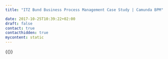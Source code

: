 ```yaml
---
title: "ITZ Bund Business Process Management Case Study | Camunda BPM"

date: 2017-10-25T10:39:22+02:00
draft: false
contact: true
contacthidden: true
mycontent: static
---
```

{{<case-study-single
company="ITZ Bund"
companydescription="<p>Wir sind zentraler IT-Dienstleister der Bundesverwaltung.</p><p>Unsere Aufgabe: leistungsstarke, wirtschaftliche und qualitativ hochwertige IT-Lösungen insbesondere für die Bundesverwaltung zur Verfügung zu stellen.</p><p>Zu unseren Kunden zählen beispielsweise das Bundesministerium der Finanzen, das Bundesministerium des Innern, das Bundesministerium für Verkehr und digitale Infrastruktur sowie Dienststellen aus deren Verantwortungsbereich. Hierzu gehören z. B. das Bundesamt für Migration und Flüchtlinge, die Generalzolldirektion, das Beschaffungsamt, das Bundesverwaltungsamt, die Bundesimmobilienanstalt und das Statistische Bundesamt. Weitere Bundesbehörden gehören zu unserem Kundenkreis.</p><p>Rund 1 Million Anwenderinnen und Anwender aus Verwaltung und Wirtschaft nutzen unsere IT-Lösungen. Rund  85.000 IT-Arbeitsplätze verlassen sich in ihrer täglichen Arbeit auf uns.</p>"
customerquote=""
teaser=""
usecase=""
videolink=""
logo="//images.ctfassets.net/vpidbgnakfvf/H3aNjoEi6AumsuGEqWis0/6caf658cc7fbb63d739e564db796b9d6/itz-bund.svg"
pdf=""
thumbnail="">}}